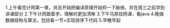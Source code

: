 1.上午看完计网第一章，并且开始把编译原理开始捋一下脉络，并在周三之前学到讲课部分
2.下午计网跟着学，理解的更加清晰
3.下午马原挂网课，看java
4.晚搞数据结构与算法，包括看一节+实现排序下代码
5.早睡早起